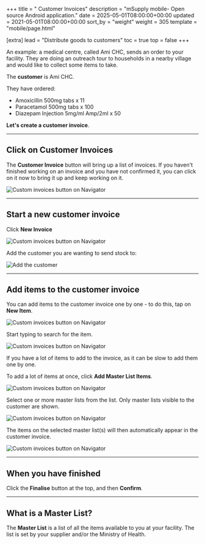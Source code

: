 +++
title = " Customer Invoices"
description = "mSupply mobile- Open source Android application."
date = 2025-05-01T08:00:00+00:00
updated = 2021-05-01T08:00:00+00:00
sort_by = "weight"
weight = 305
template = "mobile/page.html"

[extra]
lead = "Distribute goods to customers"
toc = true
top = false
+++

An example:
a medical centre, called Ami CHC, sends an order to your facility. They are doing an outreach tour to households in a nearby village and would like to collect some items to take.

The **customer** is Ami CHC.

They have ordered:

  * Amoxicillin 500mg tabs x 11
  * Paracetamol 500mg tabs x 100
  * Diazepam Injection 5mg/ml Amp/2ml x 50

**Let's create a customer invoice**.

----

## Click on Customer Invoices

The **Customer Invoice** button will bring up a list of invoices. If you haven't finished working on an invoice and you have not confirmed it, you can click on it now to bring it up and keep working on it.

![Custom invoices button on Navigator](/mobile/introduction/images/customerinvoices.jpg)

----
## Start a new customer invoice

Click **New Invoice**

![Custom invoices button on Navigator](/mobile/introduction/images/new_customer_invoice.png)

Add the customer you are wanting to send stock to:

![Add the customer](/mobile/introduction/images/add_customer_to_invoice.png)

----
## Add items to the customer invoice

You can add items to the customer invoice one by one - to do this, tap on **New Item**.

![Custom invoices button on Navigator](/mobile/introduction/images/customer_invoice_new_item.png)

Start typing to search for the item. 

![Custom invoices button on Navigator](/mobile/introduction/images/search_item.png)

If you have a lot of items to add to the invoice, as it can be slow to add them one by one.

To add a lot of items at once, click **Add Master List Items**.

![Custom invoices button on Navigator](/mobile/introduction/images/customer_invoice_add_master_list_items.png)

Select one or more master lists from the list. Only master lists visible to the customer are shown.

![Custom invoices button on Navigator](/mobile/introduction/images/select_master_list.png)

The items on the selected master list(s) will then automatically appear in the customer invoice.

![Custom invoices button on Navigator](/mobile/introduction/images/customer_invoice_master_list.png)

----
## When you have finished

Click the **Finalise** button at the top, and then **Confirm**.

----
## What is a Master List?

The **Master List** is a list of all the items available to you at your facility.
The list is set  by your supplier and/or the Ministry of Health.


